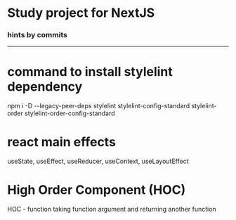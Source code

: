 # Study project for NextJS

### hints by commits
-------------------------------------------

# command to install stylelint dependency
npm i -D --legacy-peer-deps stylelint stylelint-config-standard stylelint-order stylelint-order-config-standard

# react main effects
useState, useEffect, useReducer, useContext, useLayoutEffect

# High Order Component (HOC)
HOC - function taking function argument and returning another function